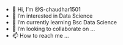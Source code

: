 - 👋 Hi, I’m @S-chaudhar1501
- 👀 I’m interested in Data Science
- 🌱 I’m currently learning Bsc Data Science
- 💞️ I’m looking to collaborate on ...
- 📫 How to reach me ...

<!---
S-chaudhar1501/S-chaudhar1501 is a ✨ special ✨ repository because its `README.md` (this file) appears on your GitHub profile.
You can click the Preview link to take a look at your changes.
--->
